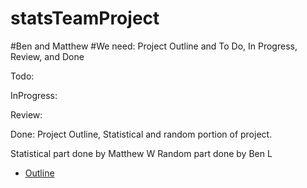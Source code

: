 # statsTeamProject

#Ben and Matthew
#We need: Project Outline and To Do, In Progress, Review, and Done

Todo:

InProgress:

Review:

Done: Project Outline, Statistical  and random portion of project.

Statistical part done by Matthew W
Random part done by Ben L

* [Outline](/outline.md)
